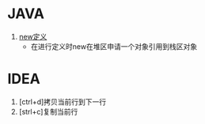 # JAVA  
1. [new定义](https://zhidao.baidu.com/question/55121438.html)  
   - 在进行定义时new在堆区申请一个对象引用到栈区对象



# IDEA
1. [ctrl+d]拷贝当前行到下一行
2. [strl+c]复制当前行